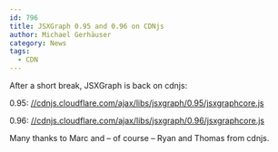 ```yaml
---
id: 796
title: JSXGraph 0.95 and 0.96 on CDNjs
author: Michael Gerhäuser
category: News
tags:
  - CDN
---
```

After a short break, JSXGraph is back on cdnjs:

0.95: [//cdnjs.cloudflare.com/ajax/libs/jsxgraph/0.95/jsxgraphcore.js](//cdnjs.cloudflare.com/ajax/libs/jsxgraph/0.95/jsxgraphcore.js)

0.96: [//cdnjs.cloudflare.com/ajax/libs/jsxgraph/0.96/jsxgraphcore.js](//cdnjs.cloudflare.com/ajax/libs/jsxgraph/0.96/jsxgraphcore.js)

Many thanks to Marc and &#8211; of course &#8211; Ryan and Thomas from cdnjs.